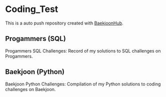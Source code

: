 # Coding_Test
This is a auto push repository created with [BaekjoonHub](https://github.com/BaekjoonHub/BaekjoonHub).

## Progammers (SQL)
Progammers SQL Challenges: Record of my solutions to SQL challenges on Progammers.

## Baekjoon (Python)
Baekjoon Python Challenges: Compilation of my Python solutions to coding challenges on Baekjoon.
